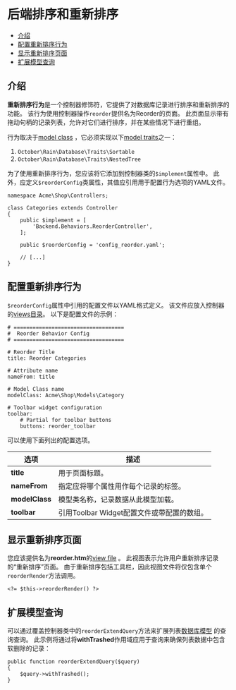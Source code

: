 # 后端排序和重新排序

- [介绍](#introduction)
- [配置重新排序行为](#configuring-reorder)
- [显示重新排序页面](#reorder-display)
- [扩展模型查询](#extend-model-query)

<a name="introduction"></a>
## 介绍

**重新排序行为**是一个控制器修饰符，它提供了对数据库记录进行排序和重新排序的功能。 该行为使用控制器操作`reorder`提供名为Reorder的页面。 此页面显示带有拖动句柄的记录列表，允许对它们进行排序，并在某些情况下进行重组。

行为取决于[model class](database-model.md) ，它必须实现以下[model traits](database-traits.md)之一：

1. `October\Rain\Database\Traits\Sortable`
1. `October\Rain\Database\Traits\NestedTree`

为了使用重新排序行为，您应该将它添加到控制器类的`$implement`属性中。 此外，应定义`$reorderConfig`类属性，其值应引用用于配置行为选项的YAML文件。

    namespace Acme\Shop\Controllers;

    class Categories extends Controller
    {
        public $implement = [
            'Backend.Behaviors.ReorderController',
        ];

        public $reorderConfig = 'config_reorder.yaml';

        // [...]
    }

<a name="configuring-reorder"></a>
## 配置重新排序行为

`$reorderConfig`属性中引用的配置文件以YAML格式定义。 该文件应放入控制器的[views目录](controllers-views-ajax/#introduction)。 以下是配置文件的示例：

	# ===================================
	#  Reorder Behavior Config
	# ===================================

	# Reorder Title
	title: Reorder Categories

	# Attribute name
	nameFrom: title

	# Model Class name
	modelClass: Acme\Shop\Models\Category

	# Toolbar widget configuration
	toolbar:
	    # Partial for toolbar buttons
	    buttons: reorder_toolbar


可以使用下面列出的配置选项。

选项 | 描述
------------- | -------------
**title** | 用于页面标题。
**nameFrom** | 指定应将哪个属性用作每个记录的标签。
**modelClass** | 模型类名称，记录数据从此模型加载。
**toolbar** | 引用Toolbar Widget配置文件或带配置的数组。

<a name="reorder-display"></a>
## 显示重新排序页面

您应该提供名为**reorder.htm**的[view file](controllers-views-ajax/#introduction) 。 此视图表示允许用户重新排序记录的“重新排序”页面。 由于重新排序包括工具栏，因此视图文件将仅包含单个`reorderRender`方法调用。

    <?= $this->reorderRender() ?>

<a name="extend-model-query"></a>
## 扩展模型查询

可以通过覆盖控制器类中的`reorderExtendQuery`方法来扩展列表[数据库模型](database-model.md) 的查询查询。 此示例将通过将**withTrashed**作用域应用于查询来确保列表数据中包含软删除的记录：

	public function reorderExtendQuery($query)
	{
	    $query->withTrashed();
	}
